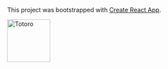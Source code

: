 This project was bootstrapped with [Create React App](https://github.com/facebook/create-react-app).

<img src="https://i.imgur.com/UNUDC4D.png" alt="Totoro" width="100"/>